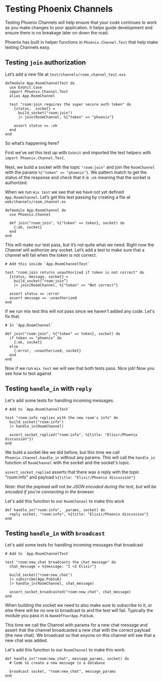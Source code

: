 Testing Phoenix Channels
========================

Testing Phoenix Channels will help ensure that your code continues to work
as you make changes to your application. It helps guide development and
ensure there is no breakage later on down the road.

Phoenix has built in helper functions in `Phoenix.Channel.Test` that help
make testing Channels easy.

## Testing `join` authorization

Let’s add a new file at `test/channels/room_channel_test.exs`

    defmodule App.RoomChannelTest do
      use ExUnit.Case
      import Phoenix.Channel.Test
      alias App.RoomChannel

      test "room:join requires the super secure auth token" do
        {status, _socket} =
          build_socket("room:join")
          |> join(RoomChannel, %{"token" => "phoenix"}

        assert status == :ok
      end
    end

So what’s happening here?

First we’ve set this test up with `ExUnit` and imported the test helpers
with `import Phoenix.Channel.Test`.

Next, we build a socket with the topic `"room:join"` and join the
`RoomChannel` with the params `%{"token" => "phoenix"}`. We pattern match to
get the status of the response and check that it is `:ok` meaning that the
socket is authorized.  

When we run `mix test` we see that we have not yet defined
`App.RoomChannel`. Let’s get this test passing by creating a file at
`web/channels/room_channel.ex`

    defmodule App.RoomChannel do
      use Phoenix.Channel

      def join("room:join", %{"token" => token}, socket) do
        {:ok, socket}
      end
    end

This will make our test pass, but it’s not quite what we need. Right now the
Channel will authorize any socket. Let’s add a test to make sure that a
channel will fail when the token is not correct.

    # Add this inside `App.RoomChannelTest`

    test "room:join returns unauthorized if token is not correct" do
      {status, message, socket} =
        build_socket(“room:join”)
        |> join(RoomChannel, %{"token" => "Not correct"}

      assert status == :error
      assert message == :unauthorized
    end

If we run mix test this will not pass since we haven't added any code. Let's
fix that.

    # In `App.RoomChannel`

    def join("room:join", %{"token" => token}, socket) do
      if token == "phoenix" do
        {:ok, socket}
      else
        {:error, :unauthorized, socket}
      end
    end

Now if we run `mix test` we will see that both tests pass. Nice job! Now you
see how to test against

## Testing `handle_in` with `reply`

Let's add some tests for handling incoming messages.

    # Add to `App.RoomChannelTest`

    test "room:info replies with the new room's info" do
      build_socket("room:info")
      |> handle_in(RoomChannel)

      assert_socket_replied("room:info", %{title: "Elixir/Phoenix discussion"})
    end

We build a socket like we did before, but this time we call
`Phoenix.Channel.handle_in` without any params. This will call the `handle_in`
function of `RoomChannel` with the socket and the socket's topic.

`assert_socket_replied` asserts that there was a reply with the topic
"room:info" and payload `%{title: "Elixir/Phoenix discussion"}`

_Note: that the payload will not be JSON encoded during the test, but will be
encoded if you're connecting in the browser._

Let's add this function to our `RoomChannel` to make this work

    def handle_in("room:info", _params, socket) do
      reply socket, "room:info", %{title: "Elixir/Phoenix discussion"}
    end

## Testing `handle_in` with `broadcast`

Let's add some tests for handling incoming messages that broadcast

    # Add to `App.RoomChannelTest`

    test "room:new_chat broadcasts the chat message" do
      chat_message = %{message: "I <3 Elixir"}

      build_socket("room:new_chat")
      |> subscribe(App.PubSub)
      |> handle_in(RoomChannel, chat_message)

      assert_socket_broadcasted("room:new_chat", chat_message)
    end

When building the socket we need to also make sure to subscribe to it, or else
there will be no one to broadcast to and the test will fail. Typically the
module you pass in is `NameOfYourApp.PubSub`.

This time we call the Channel with params for a new chat message and assert
that the channel broadcasted a new chat with the correct payload (the new
chat). We broadcast so that anyone on this channel will see that a new chat
was added.

Let's add this function to our `RoomChannel` to make this work.

    def handle_in("room:new_chat", message_params, socket) do
      # Code to create a new message in a database

      broadcast socket, "room:new_chat", message_params
    end
